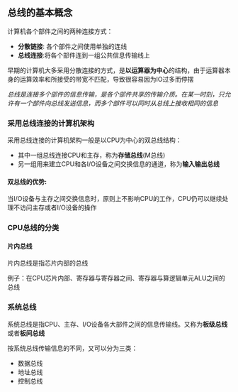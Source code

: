 ## 总线的基本概念

计算机各个部件之间的两种连接方式：

- **分散链接**: 各个部件之间使用单独的连线
- **总线连接**:将各个部件连到一组公共信息传输线上

早期的计算机大多采用分散连接的方式，是**以运算器为中心**的结构，由于运算器本身的运算效率和所接受的带宽不匹配，导致很容易因为IO过多而停摆

*总线是连接多个部件的信息传输，是各个部件共享的传输介质。在某一时刻，只允许有一个部件向总线发送信息，而多个部件可以同时从总线上接收相同的信息*

### 采用总线连接的计算机架构

采用总线连接的计算机架构一般是以CPU为中心的双总线结构：

- 其中一组总线连接CPU和主存，称为**存储总线**(M总线)
- 另一组用来建立CPU和各I/O设备之间交换信息的通道，称为**输入输出总线**

#### 双总线的优势:

当I/O设备与主存之间交换信息时，原则上不影响CPU的工作，CPU仍可以继续处理不访问主存或者I/O设备的操作


### CPU总线的分类

#### 片内总线

片内总线是指芯片内部的总线

例子：在CPU芯片内部、寄存器与寄存器之间、寄存器与算逻辑单元ALU之间的总线

### 系统总线

系统总线是指CPU、主存、I/O设备各大部件之间的信息传输线。又称为**板级总线**或者**板间总线**

按系统总线传输信息的不同，又可以分为三类：

- 数据总线
- 地址总线
- 控制总线
